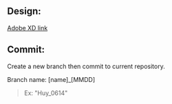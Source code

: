 ## Design:

[Adobe XD link](https://xd.adobe.com/view/31debf96-8dde-4107-b243-01c454d66db4-648d/specs/)


## Commit:

Create a new branch then commit to current repository.

Branch name: [name]_[MMDD]

> Ex: "Huy_0614"
